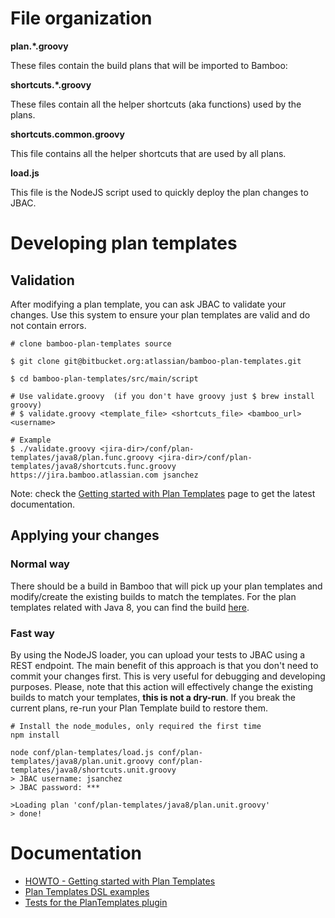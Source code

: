 # File organization

**plan.*.groovy**

These files contain the build plans that will be imported to Bamboo:

**shortcuts.*.groovy**

These files contain all the helper shortcuts (aka functions) used by the plans.

**shortcuts.common.groovy**

This file contains all the helper shortcuts that are used by all plans.

**load.js**

This file is the NodeJS script used to quickly deploy the plan changes to JBAC.

# Developing plan templates

## Validation

After modifying a plan template, you can ask JBAC to validate your changes. Use this system to ensure your plan templates are valid and do not contain errors.
```
# clone bamboo-plan-templates source

$ git clone git@bitbucket.org:atlassian/bamboo-plan-templates.git

$ cd bamboo-plan-templates/src/main/script

# Use validate.groovy  (if you don't have groovy just $ brew install groovy)
# $ validate.groovy <template_file> <shortcuts_file> <bamboo_url> <username>

# Example
$ ./validate.groovy <jira-dir>/conf/plan-templates/java8/plan.func.groovy <jira-dir>/conf/plan-templates/java8/shortcuts.func.groovy https://jira.bamboo.atlassian.com jsanchez
```

Note: check the [Getting started with Plan Templates](https://extranet.atlassian.com/display/RELENG/HOWTO+-+Getting+started+with+Plan+Templates) page to get the latest documentation.


## Applying your changes

### Normal way

There should be a build in Bamboo that will pick up your plan templates and modify/create the existing builds to match the templates.
For the plan templates related with Java 8, you can find the build [here](https://jira-bamboo.internal.atlassian.com/browse/JJDK8-JJ8PT).

### Fast way

By using the NodeJS loader, you can upload your tests to JBAC using a REST endpoint. The main benefit of this approach is that you don't need to commit your changes first. This is very useful for debugging and developing purposes. Please, note that this action will effectively change the existing builds to match your templates, **this is not a dry-run**. If you break the current plans, re-run your Plan Template build to restore them.

```
# Install the node_modules, only required the first time
npm install

node conf/plan-templates/load.js conf/plan-templates/java8/plan.unit.groovy conf/plan-templates/java8/shortcuts.unit.groovy
> JBAC username: jsanchez
> JBAC password: ***

>Loading plan 'conf/plan-templates/java8/plan.unit.groovy'
> done!
```

# Documentation

* [HOWTO - Getting started with Plan Templates](https://extranet.atlassian.com/display/RELENG/HOWTO+-+Getting+started+with+Plan+Templates)
* [Plan Templates DSL examples](https://extranet.atlassian.com/display/RELENG/Plan+Templates+DSL+examples)
* [Tests for the PlanTemplates plugin](https://bitbucket.org/atlassian/bamboo-plan-templates/src/master/src/test/resources/?at=master)
